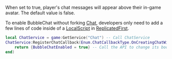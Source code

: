 When set to true, player's chat messages will appear above their in-game avatar. The default value is false.

To enable BubbleChat without forking [Chat](https://developer.roblox.com/en-us/api-reference/class/Chat), developers only need to add a few lines of code inside of a [LocalScript](https://developer.roblox.com/en-us/api-reference/class/LocalScript) in [ReplicatedFirst](https://developer.roblox.com/en-us/api-reference/class/ReplicatedFirst).

```lua
local ChatService = game:GetService("Chat") -- Call ChatService
ChatService:RegisterChatCallback(Enum.ChatCallbackType.OnCreatingChatWindow, function()
    return {BubbleChatEnabled = true} -- Call the API to change its boolean value to true
end)
```